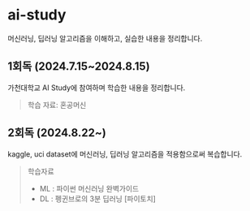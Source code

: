 # ai-study

머신러닝, 딥러닝 알고리즘을 이해하고, 실습한 내용을 정리합니다.  

## 1회독 (2024.7.15~2024.8.15)
가천대학교 AI Study에 참여하며 학습한 내용을 정리합니다.
> 학습 자료: 혼공머신

## 2회독 (2024.8.22~)
kaggle, uci dataset에 머신러닝, 딥러닝 알고리즘을 적용함으로써 복습합니다.
> 학습자료
> - ML : 파이썬 머신러닝 완벽가이드
> - DL : 펭귄브로의 3분 딥러닝 [파이토치]
